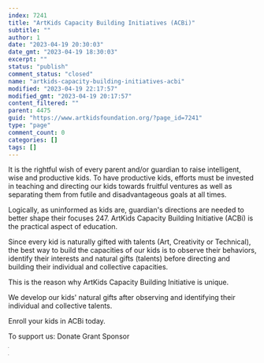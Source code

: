 ```yaml
---
index: 7241
title: "ArtKids Capacity Building Initiatives (ACBi)"
subtitle: ""
author: 1
date: "2023-04-19 20:30:03"
date_gmt: "2023-04-19 18:30:03"
excerpt: ""
status: "publish"
comment_status: "closed"
name: "artkids-capacity-building-initiatives-acbi"
modified: "2023-04-19 22:17:57"
modified_gmt: "2023-04-19 20:17:57"
content_filtered: ""
parent: 4475
guid: "https://www.artkidsfoundation.org/?page_id=7241"
type: "page"
comment_count: 0
categories: []
tags: []
---
```


It is the rightful wish of every parent and/or guardian to raise intelligent, wise and productive kids. To have productive kids, efforts must be invested in teaching and directing our kids towards fruitful ventures as well as separating them from futile and disadvantageous goals at all times.

Logically, as uninformed as kids are, guardian's directions are needed to better shape their focuses 247. ArtKids Capacity Building Initiative (ACBi) is the practical aspect of education.

Since every kid is naturally gifted with talents (Art, Creativity or Technical), the best way to build the capacities of our kids is to observe their behaviors, identify their interests and natural gifts (talents) before directing and building their individual and collective capacities.

This is the reason why ArtKids Capacity Building Initiative is unique.

We develop our kids' natural gifts after observing and identifying their individual and collective talents.

Enroll your kids in ACBi today.

To support us: Donate Grant Sponsor

![](data:image/gif;base64,R0lGODlhAQABAIABAEE3OgAAACwAAAAAAQABAAACAkQBADs=)

![](data:image/gif;base64,R0lGODlhAQABAIABAExFQwAAACwAAAAAAQABAAACAkQBADs=)
